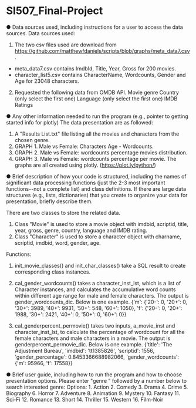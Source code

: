 # SI507_Final-Project

● Data sources used, including instructions for a user to access the data sources.
Data sources used:
1. The two csv files used are download from https://github.com/matthewfdaniels/scripts/blob/graphs/meta_data7.csv.
- meta_data7.csv contains ImdbId, Title, Year, Gross for 200 movies.
- character_list5.csv contains CharacterName, Wordcounts, Gender and Age for 23048 characters.

2. Requested the following data from OMDB API.
Movie genre
Country (only select the first one)
Language (only select the first one)
IMDB Ratings

● Any other information needed to run the program (e.g., pointer to getting started info for
plotly)
The data presentation are as followed:
1. A "Results List.txt" file listing all the movies and characters from the chosen genre.
2. GRAPH 1. Male vs Female: Characters Age - Wordcounts.
3. GRAPH 2. Male vs Female: wordcounts percentage movies distribution.
4. GRAPH 3. Male vs Female: wordcounts percentage per movie.
The graphs are all created using plotly. (https://plot.ly/python/)


● Brief description of how your code is structured, including the names of significant data
processing functions (just the 2-3 most important functions--not a complete list) and class definitions. If there are large data structures (e.g., lists, dictionaries) that you create to organize your data for presentation, briefly describe them.

There are two classes to store the related data.
1. Class "Movie" is used to store a movie object with imdbid, scriptid, title, year, gross, genre, country, language and IMDB rating.
2. Class "Character" is used to store a character object with charname, scriptid, imdbid, word, gender, age.

Functions:
1. init_movie_classes() and init_char_classes() take a SQL result to create corresponding class instances.

2. cal_gender_wordcounts() takes a character_inst_lst, which is a list of Character instances, and calculates the accumulative word counts within different age range for male and female characters.
The output is gender_wordcounts_dic. Below is one example.
{'m': {'20-': 0, '20+': 0, '30+': 3989, '40+': 9931, '50+': 548, '60+': 1050}, 'f': {'20-': 0, '20+': 1988, '30+': 2421, '40+': 0, '50+': 0, '60+': 0}}

 3. cal_genderpercent_permovie() takes two inputs, a_movie_inst and character_inst_lst, to calculate the percentage of wordcount for all the female characters and male characters in a movie.
 The output is genderpercent_permovie_dic. Below is one example.
{'title': 'The Adjustment Bureau', 'imdbid': 'tt1385826', 'scriptid': 1556, 'gender_percentage': 0.8453366688982066, 'gender_wordcounts': {'m': 95966, 'f': 17558}}


● Brief user guide, including how to run the program and how to choose presentation options.
Please enter "genre " followed by a number below to search interested genre:
		Options:
			1. Action
			2. Comedy
			3. Drama
			4. Crime
			5. Biography
			6. Horror
			7. Adventure
			8. Animation
			9. Mystery
			10. Fantasy
			11. Sci-Fi
			12. Romance
			13. Short
			14. Thriller
			15. Western
			16. Film-Noir
